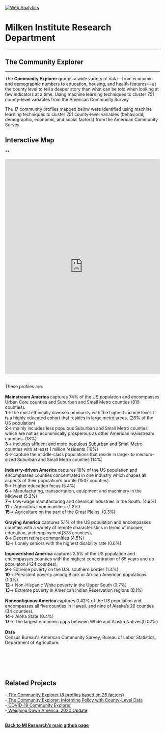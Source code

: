 <br><br>
<head><!-- Global site tag (gtag.js) - Google Analytics -->
<script async src="https://www.googletagmanager.com/gtag/js?id=UA-166686264-2"></script>
<script>
  window.dataLayer = window.dataLayer || [];
  function gtag(){dataLayer.push(arguments);}
  gtag('js', new Date());

  gtag('config', 'UA-166686264-2');
</script>

<!-- Default Statcounter code for The Community Explorer
https://miresearch.github.io/Community-Explorer/ -->
<script type="text/javascript">
var sc_project=12481025; 
var sc_invisible=1; 
var sc_security="74862afb"; 
var sc_https=1; 
</script>
<script type="text/javascript"
src="https://www.statcounter.com/counter/counter.js"
async></script>
<noscript><div class="statcounter"><a title="Web Analytics"
href="https://statcounter.com/" target="_blank"><img
class="statcounter"
src="https://c.statcounter.com/12481025/0/74862afb/1/"
alt="Web Analytics"></a></div></noscript>
<!-- End of Statcounter Code -->

<meta name="twitter:title" content="Community Explorer">
<meta name="twitter:description" content="The Community Explorer sorts 26 behavioral, demographic, economic, and social factors across 3,192 US counties into eight community profiles.">
<meta name="twitter:image" content="https://milkeninstitute.org/sites/default/files/GettyImages-1204127705.jpg">
<meta name="twitter:card" content="summary_large_image">

<meta property="og:title" content="Community Explorer">
<meta property="og:description" content="The Community Explorer sorts 751 behavioral, demographic, economic, and social factors across 3,142 US counties into eight community profiles. ;">
<meta property="og:image" content="https://milkeninstitute.org/sites/default/files/GettyImages-1204127705.jpg">
<meta property="og:image:url" content="https://milkeninstitute.org/sites/default/files/GettyImages-1204127705.jpg">
<meta property="og:image:secure_url" content="https://milkeninstitute.org/sites/default/files/GettyImages-1204127705.jpg">
<meta property="og:url" content="https://miresearch.github.io/Community-Explorer/">

</head>

<H1><b>Milken Institute Research Department </b></H1><Hr>

<H2><b> The Community Explorer</b> </H2> <Hr>

The <b>Community Explorer</b> groups a wide variety of data—from economic and demographic numbers to education, housing, and health features— at the county level to tell a deeper story than what can be told when looking at few indicators at a time. Using machine learning techniques to cluster 751 county-level variables from the American Community Survey
  
The 17 community profiles mapped below were identified using machine learning techniques to cluster 751 county-level variables (behavioral, demographic, economic, and social factors) from the American Community Survey. 
<H2>Interactive Map</H2>

**<center><iframe src="https://public.tableau.com/views/Community_Explorer/Map?:showVizHome=no&:embed=true" width="100%" height="700" frameborder="0"></iframe></center>

<br>
These profiles are:
<br>
<br><b>Mainstream America</B> captures 74% of the US population and encompasses Urban Core counties and Suburban and Small Metro counties (819 counties).
<br><b>1</b>-> the most ethnically diverse community with the highest income level. It is a highly educated cohort that resides in large metro areas. (26% of the US population)
<br><b>2</b>-> mainly includes less populous Suburban and Small Metro counties which are not as economically prosperous as other American mainstream counties. (18%)
<br><b>3</b>-> includes affluent and more populous Suburban and Small Metro counties with at least 1 million residents (16%)
<br><b>4</b>-> capture the middle-class populations that reside in large- to medium-sized Suburban and Small Metro counties (14%)
<br>
<br><b>Industry-driven America</B> captures 18% of the US population and encompasses counties concentrated in one industry which shapes all aspects of their population’s profile (1507 counties).
<br><b>5</b>-> Higher education focus (5.4%)
<br><b>6</b>-> Manufacturing, transportation, equipment and machinery in the Midwest (5.2%) 
<br><b>7</b>-> Low-wage manufacturing and chemical industries in the South.  (4.9%)
<br><b>11</b>-> Agricultural communities. (1.2%)
<br><b>15</b>-> Agriculture on the part of the Great Plains. (0.3%)
<br>
<br><b>Graying America</B> captures 5.1% of the US population and encompasses counties with a variety of remote characteristics in terms of income, education, and employment(378 counties).
<br><b>8</b>-> Decent retiree communities (4.5%) 
<br><b>13</b>-> Lonely seniors with the highest disability rate (0.6%)
<br>
<br><b>Impoverished America</B> captures 3.5% of the US population and encompasses counties with the highest concentration of 65 years and up populaton.(424 counties).
<br><b>9</b>-> Extreme poverty on the U.S. southern border (1.4%) 
<br><b>10</b>-> Persistent poverty among Black or African American populations (1.3%)
<br><b>12</b>-> Non-Hispanic White poverty in the Upper South (0.7%) 
<br><b>13</b>-> Extreme poverty in American Indian Reservation regions (0.1%)
<br>
<br><b>Noncontiguous America</B> captures 0.42% of the US population and encompasses all five counties in Hawaii, and nine of Alaska’s 29 counties (34 counties).
<br><b>14</b>-> Aloha State (0.4%) 
<br><b>17</b>-> The largest economic gaps between White and Alaska Natives(0.02%)
<br><br>
<Bh>
<b>Data</b><br>
Census Bureau's American Community Survey, Bureau of Labor Statistics, Department of Agriculture. <br>
<br> <br>


<br><br>
<H2>Related Projects </H2>
-<a href="https://miresearch.github.io/Community-Explorer/" target="_blank"> The Community Explorer  (8 profiles based on 26 factors) </a> <br>
  -<a href="https://milkeninstitute.org/sites/default/files/reports-pdf/Community%20Explorer.pdf" target="_blank"> The Community Explorer: Informing Policy with County-Level Data </a> <br>
-<a href="https://miresearch.github.io/MI-COVID-19-Community-Explorer" target="_blank"> COVID-19 Community Explorer</a> <br>
-<a href="https://milkeninstitute.org/reports/weighing-down-america-2020-update" target="_blank"> Weighing Down America: 2020 Update</a><br>
<Br>
  
<a href=" https://miresearch.github.io/About/" target="_blank"> <b>Back to MI Research's main github page</b>  </a>


